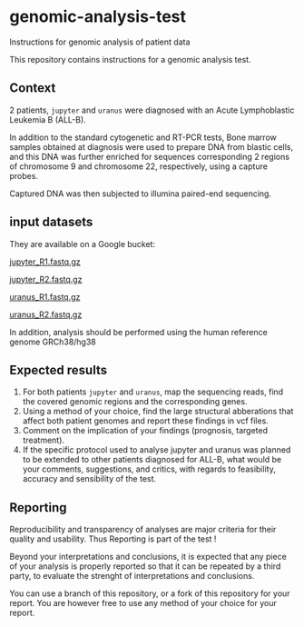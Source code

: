 # genomic-analysis-test
Instructions for genomic analysis of patient data

This repository contains instructions for a genomic analysis test.

## Context
2 patients, `jupyter` and `uranus` were diagnosed with an Acute Lymphoblastic Leukemia B (ALL-B).

In addition to the standard cytogenetic and RT-PCR tests, Bone marrow samples obtained at diagnosis were used to prepare DNA from blastic cells, and this DNA was further enriched for sequences corresponding 2 regions of chromosome 9 and chromosome 22, respectively, using a capture probes.

Captured DNA was then subjected to illumina paired-end sequencing.

## input datasets
They are available on a Google bucket:

[jupyter_R1.fastq.gz](https://storage.googleapis.com/artbio_genomic_analysis/jupyter_R1.fastq.gz)

[jupyter_R2.fastq.gz](https://storage.googleapis.com/artbio_genomic_analysis/jupyter_R2.fastq.gz)

[uranus_R1.fastq.gz](https://storage.googleapis.com/artbio_genomic_analysis/uranus_R1.fastq.gz)

[uranus_R2.fastq.gz](https://storage.googleapis.com/artbio_genomic_analysis/uranus_R2.fastq.gz)

In addition, analysis should be performed using the human reference genome GRCh38/hg38

## Expected results

1. For both patients `jupyter` and `uranus`, map the sequencing reads, find the covered genomic regions and the corresponding genes.
2. Using a method of your choice, find the large structural abberations that affect both patient genomes and report these findings in vcf files.
3. Comment on the implication of your findings (prognosis, targeted treatment).
4. If the specific protocol used to analyse jupyter and uranus was planned to be extended to other patients diagnosed for ALL-B, what would be your comments, suggestions, and critics, with regards to feasibility, accuracy and sensibility of the test.

## Reporting

Reproducibility and transparency of analyses are major criteria for their quality and usability. Thus Reporting is part of the test !

Beyond your interpretations and conclusions, it is expected that any piece of your analysis is properly reported so that it can be repeated by a third party, to evaluate the strenght of interpretations and conclusions.

You can use a branch of this repository, or a fork of this repository for your report. You are however free to use any method of your choice for your report.
